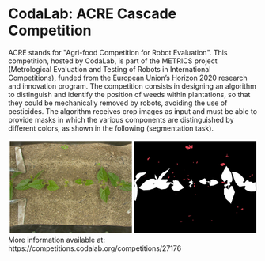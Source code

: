 # CodaLab: ACRE Cascade Competition

ACRE stands for "Agri-food Competition for Robot Evaluation". This competition, hosted by CodaLab, is part of the METRICS project (Metrological Evaluation and Testing of Robots in International Competitions), funded from the European Union’s Horizon 2020 research and innovation program.
The competition consists in designing an algorithm to distinguish and identify the position of weeds within plantations, so that they could be mechanically removed by robots, avoiding the use of pesticides. 
The algorithm receives crop images as input and must be able to provide masks in which the various components are distinguished by different colors, as shown in the following (segmentation task).
<!--- ![Alt text](images/CodaLab.png?raw=true)   versione senza possibilità di cambiare dimensione immagini. se invece voglio farlo usare quella sotto-->
<img src="images/CodaLab.png?raw=true" alt="drawing" width="900"/>
More information available at: <a>https://competitions.codalab.org/competitions/27176</a>
